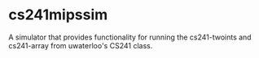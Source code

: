 # cs241mipssim
A simulator that provides functionality for running the cs241-twoints and cs241-array from uwaterloo's CS241 class.
